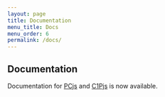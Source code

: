 ```yaml
---
layout: page
title: Documentation
menu_title: Docs
menu_order: 6
permalink: /docs/
---
```


Documentation
---

Documentation for [PCjs](/docs/pcjs/) and [C1Pjs](/docs/c1pjs/) is now available.
